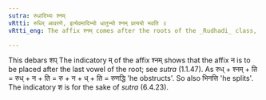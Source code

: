 ```yaml
---
sutra: रुधादिभ्यः श्नम्
vRtti: रुधिर् आवरणे, इत्येवमादिभ्यो धातुभ्यो श्नम् प्रत्ययो भवति ॥
vRtti_eng: The affix श्नम् comes after the roots of the _Rudhadi_ class, in denoting an agent when a _sarvadhatuka_ affix follows.

---
```

This debars शप् The indicatory म् of the affix श्नम् shows that the affix न is to be placed after the last vowel of the root; see _sutra_ (1.1.47). As रुध् + श्नम् + ति = रुध् + न + ति = रु + न + ध् + ति = रुणद्धि 'he obstructs'. So also भिनत्ति 'he splits'. The indicatory श is for the sake of _sutra_ (6.4.23).